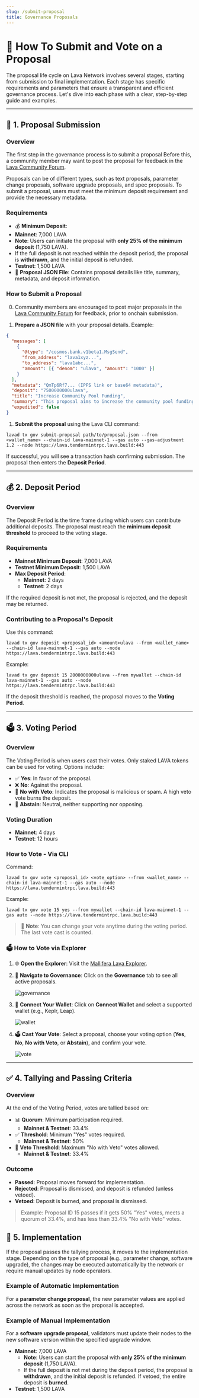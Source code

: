 ```yaml
---
slug: /submit-proposal
title: Governance Proposals
---
```


# 📜 How To Submit and Vote on a Proposal

The proposal life cycle on Lava Network involves several stages, starting from submission to final implementation. Each stage has specific requirements and parameters that ensure a transparent and efficient governance process. Let's dive into each phase with a clear, step-by-step guide and examples.

---

## 📝 **1. Proposal Submission**

### **Overview**

The first step in the governance process is to submit a proposal Before this, a community member may want to post the proposal for feedback in the [Lava Community Forum](https://community.lavanet.xyz). 

Proposals can be of different types, such as text proposals, parameter change proposals, software upgrade proposals, and spec proposals. To submit a proposal, users must meet the minimum deposit requirement and provide the necessary metadata.

### **Requirements**

- 💰 **Minimum Deposit**:
- **Mainnet**: 7,000 LAVA
- **Note**: Users can initiate the proposal with **only 25% of the minimum deposit** (1,750 LAVA).
- If the full deposit is not reached within the deposit period, the proposal is **withdrawn**, and the initial deposit is refunded.
- **Testnet**: 1,500 LAVA
- 📄 **Proposal JSON File**: Contains proposal details like title, summary, metadata, and deposit information.

### **How to Submit a Proposal**

0. Community members are encouraged to post major proposals in the [Lava Community Forum](https://community.lavanet.xyz) for feedback, prior to onchain submission. 

1. **Prepare a JSON file** with your proposal details. Example:

```json
{
  "messages": [
    {
      "@type": "/cosmos.bank.v1beta1.MsgSend",
      "from_address": "lava1xyz...",
      "to_address": "lava1abc...",
      "amount": [{ "denom": "ulava", "amount": "1000" }]
    }
  ],
  "metadata": "QmTp6Rf7... (IPFS link or base64 metadata)",
  "deposit": "7500000000ulava",
  "title": "Increase Community Pool Funding",
  "summary": "This proposal aims to increase the community pool funding to support ecosystem projects.",
  "expedited": false
}
```

1. **Submit the proposal** using the Lava CLI command:

```shell
lavad tx gov submit-proposal path/to/proposal.json --from <wallet_name> --chain-id lava-mainnet-1 --gas auto --gas-adjustment 1.2 --node https://lava.tendermintrpc.lava.build:443
```

If successful, you will see a transaction hash confirming submission. The proposal then enters the **Deposit Period**.

---

## 💰 **2\. Deposit Period**

### **Overview**

The Deposit Period is the time frame during which users can contribute additional deposits. The proposal must reach the **minimum deposit threshold** to proceed to the voting stage.

### **Requirements**

- **Mainnet Minimum Deposit**: 7,000 LAVA
- **Testnet Minimum Deposit**: 1,500 LAVA
- **Max Deposit Period**:
  - **Mainnet**: 2 days
  - **Testnet**: 2 days

If the required deposit is not met, the proposal is rejected, and the deposit may be returned.

### **Contributing to a Proposal's Deposit**

Use this command:

```shell
lavad tx gov deposit <proposal_id> <amount>ulava --from <wallet_name> --chain-id lava-mainnet-1 --gas auto --node https://lava.tendermintrpc.lava.build:443
```

Example:

```shell
lavad tx gov deposit 15 2000000000ulava --from mywallet --chain-id lava-mainnet-1 --gas auto --node https://lava.tendermintrpc.lava.build:443
```

If the deposit threshold is reached, the proposal moves to the **Voting Period**.

---

## 🗳️ **3\. Voting Period**

### **Overview**

The Voting Period is when users cast their votes. Only staked LAVA tokens can be used for voting. Options include:

- ✅ **Yes**: In favor of the proposal.
- ❌ **No**: Against the proposal.
- 🚫 **No with Veto**: Indicates the proposal is malicious or spam. A high veto vote burns the deposit.
- 🤷 **Abstain**: Neutral, neither supporting nor opposing.

### **Voting Duration**

- **Mainnet**: 4 days
- **Testnet**: 12 hours

### **How to Vote - Via CLI**

Command:

```shell
lavad tx gov vote <proposal_id> <vote_option> --from <wallet_name> --chain-id lava-mainnet-1 --gas auto --node https://lava.tendermintrpc.lava.build:443
```

Example:

```shell
lavad tx gov vote 15 yes --from mywallet --chain-id lava-mainnet-1 --gas auto --node https://lava.tendermintrpc.lava.build:443
```

> 📌 **Note**: You can change your vote anytime during the voting period. The last vote cast is counted.

### 🗳️ **How to Vote via Explorer**

1. 🌐 **Open the Explorer**: Visit the [Mallifera Lava Explorer](https://lava-explorer.mellifera.network/lava).
2. 📂 **Navigate to Governance**: Click on the **Governance** tab to see all active proposals.

   ![governance](/img/governance/governance.png)

3. 🔗 **Connect Your Wallet**: Click on **Connect Wallet** and select a supported wallet (e.g., Keplr, Leap).

   ![wallet](/img/governance/wallet.png)

4. 🗳️ **Cast Your Vote**: Select a proposal, choose your voting option (**Yes**, **No**, **No with Veto**, or **Abstain**), and confirm your vote.

   ![vote](/img/governance/vote.png)

---

## ✅ **4\. Tallying and Passing Criteria**

### **Overview**

At the end of the Voting Period, votes are tallied based on:

- 📊 **Quorum**: Minimum participation required.
  - **Mainnet & Testnet**: 33.4%
- ✅ **Threshold**: Minimum "Yes" votes required.
  - **Mainnet & Testnet**: 50%
- 🚫 **Veto Threshold**: Maximum "No with Veto" votes allowed.
  - **Mainnet & Testnet**: 33.4%

### **Outcome**

- **Passed**: Proposal moves forward for implementation.
- **Rejected**: Proposal is dismissed, and deposit is refunded (unless vetoed).
- **Vetoed**: Deposit is burned, and proposal is dismissed.

> Example: Proposal ID 15 passes if it gets 50% "Yes" votes, meets a quorum of 33.4%, and has less than 33.4% "No with Veto" votes.

## 🚀 **5. Implementation**

If the proposal passes the tallying process, it moves to the implementation stage. Depending on the type of proposal (e.g., parameter change, software upgrade), the changes may be executed automatically by the network or require manual updates by node operators.

### **Example of Automatic Implementation**

For a **parameter change proposal**, the new parameter values are applied across the network as soon as the proposal is accepted.

### **Example of Manual Implementation**

For a **software upgrade proposal**, validators must update their nodes to the new software version within the specified upgrade window.

- **Mainnet**: 7,000 LAVA
  - **Note**: Users can start the proposal with **only 25% of the minimum deposit** (1,750 LAVA).
  - If the full deposit is not met during the deposit period, the proposal is **withdrawn**, and the initial deposit is refunded. If vetoed, the entire deposit is **burned**.
- **Testnet**: 1,500 LAVA
